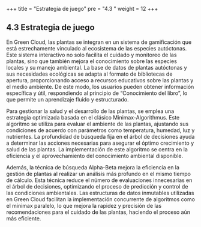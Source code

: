 +++
title = "Estrategia de juego"
pre = "4.3 "
weight = 12
+++

## 4.3 Estrategia de juego

En Green Cloud, las plantas se integran en un sistema de gamificación que está estrechamente vinculado al ecosistema de las especies autóctonas. Este sistema interactivo no solo facilita el cuidado y monitoreo de las plantas, sino que también mejora el conocimiento sobre las especies locales y su manejo ambiental. La base de datos de plantas autóctonas y sus necesidades ecológicas se adapta al formato de bibliotecas de apertura, proporcionando acceso a recursos educativos sobre las plantas y el medio ambiente. De este modo, los usuarios pueden obtener información específica y útil, respondiendo al principio de “Conocimiento del libro”, lo que permite un aprendizaje fluido y estructurado.

Para gestionar la salud y el desarrollo de las plantas, se emplea una estrategia optimizada basada en el clásico Minimax-Algorithmus. Este algoritmo se utiliza para evaluar el ambiente de las plantas, ajustando sus condiciones de acuerdo con parámetros como temperatura, humedad, luz y nutrientes. La profundidad de búsqueda fija en el árbol de decisiones ayuda a determinar las acciones necesarias para asegurar el óptimo crecimiento y salud de las plantas. La implementación de este algoritmo se centra en la eficiencia y el aprovechamiento del conocimiento ambiental disponible.

Además, la técnica de búsqueda Alpha-Beta mejora la eficiencia en la gestión de plantas al realizar un análisis más profundo en el mismo tiempo de cálculo. Esta técnica reduce el número de evaluaciones innecesarias en el árbol de decisiones, optimizando el proceso de predicción y control de las condiciones ambientales. Las estructuras de datos inmutables utilizadas en Green Cloud facilitan la implementación concurrente de algoritmos como el minimax paralelo, lo que mejora la rapidez y precisión de las recomendaciones para el cuidado de las plantas, haciendo el proceso aún más eficiente.
